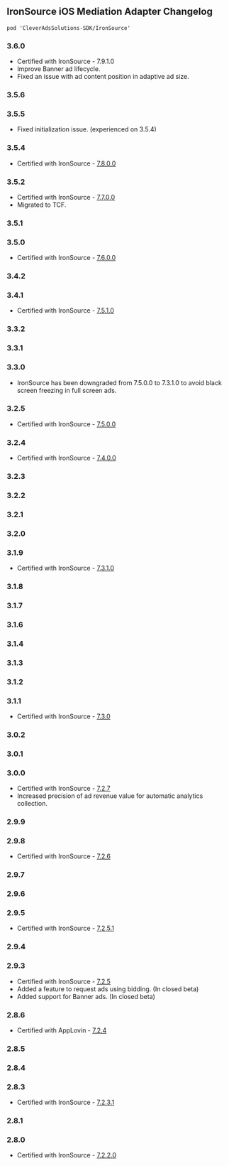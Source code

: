 ## IronSource iOS Mediation Adapter Changelog
`pod 'CleverAdsSolutions-SDK/IronSource'`

### 3.6.0
- Certified with IronSource - 7.9.1.0
- Improve Banner ad lifecycle.
- Fixed an issue with ad content position in adaptive ad size. 

### 3.5.6

### 3.5.5
- Fixed initialization issue. (experienced on 3.5.4)

### 3.5.4
- Certified with IronSource - [7.8.0.0](https://developers.ironsrc.com/ironsource-mobile/ios/sdk-change-log/)

### 3.5.2
- Certified with IronSource - [7.7.0.0](https://developers.ironsrc.com/ironsource-mobile/ios/sdk-change-log/)
- Migrated to TCF.

### 3.5.1

### 3.5.0
- Certified with IronSource - [7.6.0.0](https://developers.ironsrc.com/ironsource-mobile/ios/sdk-change-log/)

### 3.4.2

### 3.4.1
- Certified with IronSource - [7.5.1.0](https://developers.ironsrc.com/ironsource-mobile/ios/sdk-change-log/)

### 3.3.2

### 3.3.1

### 3.3.0
- IronSource has been downgraded from 7.5.0.0 to 7.3.1.0 to avoid black screen freezing in full screen ads.

### 3.2.5
- Certified with IronSource - [7.5.0.0](https://developers.ironsrc.com/ironsource-mobile/ios/sdk-change-log/)

### 3.2.4
- Certified with IronSource - [7.4.0.0](https://developers.ironsrc.com/ironsource-mobile/ios/sdk-change-log/)

### 3.2.3

### 3.2.2

### 3.2.1

### 3.2.0

### 3.1.9
- Certified with IronSource - [7.3.1.0](https://developers.ironsrc.com/ironsource-mobile/ios/sdk-change-log/)

### 3.1.8

### 3.1.7

### 3.1.6

### 3.1.4

### 3.1.3

### 3.1.2

### 3.1.1
- Certified with IronSource - [7.3.0](https://developers.ironsrc.com/ironsource-mobile/ios/sdk-change-log/)

### 3.0.2

### 3.0.1

### 3.0.0
- Certified with IronSource - [7.2.7](https://developers.ironsrc.com/ironsource-mobile/ios/sdk-change-log/)
- Increased precision of ad revenue value for automatic analytics collection.

### 2.9.9

### 2.9.8
- Certified with IronSource - [7.2.6](https://developers.ironsrc.com/ironsource-mobile/ios/sdk-change-log/)

### 2.9.7

### 2.9.6

### 2.9.5
- Certified with IronSource - [7.2.5.1](https://developers.ironsrc.com/ironsource-mobile/ios/sdk-change-log/)

### 2.9.4

### 2.9.3
- Certified with IronSource - [7.2.5](https://developers.ironsrc.com/ironsource-mobile/ios/sdk-change-log/)
- Added a feature to request ads using bidding. (In closed beta)
- Added support for Banner ads. (In closed beta)

### 2.8.6
- Certified with AppLovin - [7.2.4](https://developers.ironsrc.com/ironsource-mobile/ios/sdk-change-log/)

### 2.8.5

### 2.8.4

### 2.8.3
- Certified with IronSource - [7.2.3.1](https://developers.ironsrc.com/ironsource-mobile/ios/sdk-change-log/)

### 2.8.1

### 2.8.0
- Certified with IronSource - [7.2.2.0](https://developers.ironsrc.com/ironsource-mobile/ios/sdk-change-log/)